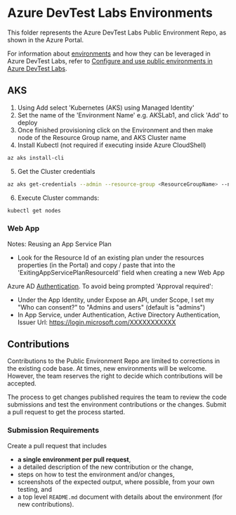 # Azure DevTest Labs Environments

This folder represents the Azure DevTest Labs Public Environment Repo, as shown in the Azure Portal.

For information about [environments](https://docs.microsoft.com/en-us/azure/lab-services/devtest-lab-concepts#environment) and how they can be leveraged in Azure DevTest Labs, refer to [Configure and use public environments in Azure DevTest Labs](https://docs.microsoft.com/en-us/azure/lab-services/devtest-lab-configure-use-public-environments).

## AKS
1. Using Add select 'Kubernetes (AKS) using Managed Identity'
2. Set the name of the 'Environment Name' e.g. AKSLab1, and click 'Add' to deploy
3. Once finished provisioning click on the Environment and then make node of the Resource Group name, and AKS Cluster name
4. Install Kubectl (not required if executing inside Azure CloudShell)
```bash
az aks install-cli
```
5. Get the Cluster credentials
```bash
az aks get-credentials --admin --resource-group <ResourceGroupName> --name <ClusterName>
```
6. Execute Cluster commands:
```bash
kubectl get nodes
```

### Web App
Notes:
Reusing an App Service Plan
* Look for the Resource Id of an existing plan under the resources properties (in the Portal) and copy / paste that into the 'ExitingAppServicePlanResourceId' field when creating a new Web App

Azure AD [Authentication](https://docs.microsoft.com/en-us/azure/app-service/configure-authentication-provider-aad#advanced). 
To avoid being prompted 'Approval required':
* Under the App Identity, under Expose an API, under Scope, I set my "Who can consent?" to "Admins and users" (default is "admins")
* In App Service, under Authentication, Active Directory Authentication, Issuer Url: https://login.microsoft.com/XXXXXXXXXXX

## Contributions

Contributions to the Public Environment Repo are limited to corrections in the existing code base. At times, new environments will be welcome. However, the team reserves the right to decide which contributions will be accepted.

The process to get changes published requires the team to review the code submissions and test the environment contributions or the changes. Submit a pull request to get the process started.

### Submission Requirements

Create a pull request that includes
* __a single environment per pull request__,
* a detailed description of the new contribution or the change,
* steps on how to test the environment and/or changes,
* screenshots of the expected output, where possible, from your own testing, and
* a top level `README.md` document with details about the environment (for new contributions).
